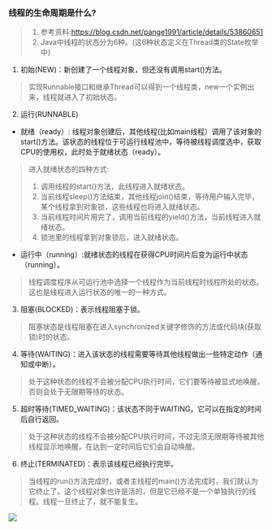 
### 线程的生命周期是什么?
> 1. 参考资料:https://blog.csdn.net/pange1991/article/details/53860651
> 2. Java中线程的状态分为6种。(这6种状态定义在Thread类的State枚举中)

1. 初始(NEW)：新创建了一个线程对象，但还没有调用start()方法。
> 实现Runnable接口和继承Thread可以得到一个线程类，new一个实例出来，线程就进入了初始状态。
2. 运行(RUNNABLE)
- 就绪（ready）: 线程对象创建后，其他线程(比如main线程）调用了该对象的start()方法。该状态的线程位于可运行线程池中，等待被线程调度选中，获取CPU的使用权，此时处于就绪状态（ready）。
> 进入就绪状态的四种方式:
> 1. 调用线程的start()方法，此线程进入就绪状态。
> 2. 当前线程sleep()方法结束，其他线程join()结束，等待用户输入完毕，某个线程拿到对象锁，这些线程也将进入就绪状态。
> 3. 当前线程时间片用完了，调用当前线程的yield()方法，当前线程进入就绪状态。
> 4. 锁池里的线程拿到对象锁后，进入就绪状态。
- 运行中（running）:就绪状态的线程在获得CPU时间片后变为运行中状态（running）。
> 线程调度程序从可运行池中选择一个线程作为当前线程时线程所处的状态。这也是线程进入运行状态的唯一的一种方式。
3. 阻塞(BLOCKED)：表示线程阻塞于锁。
> 阻塞状态是线程阻塞在进入synchronized关键字修饰的方法或代码块(获取锁)时的状态。
4. 等待(WAITING)：进入该状态的线程需要等待其他线程做出一些特定动作（通知或中断）。
> 处于这种状态的线程不会被分配CPU执行时间，它们要等待被显式地唤醒，否则会处于无限期等待的状态。
5. 超时等待(TIMED_WAITING)：该状态不同于WAITING，它可以在指定的时间后自行返回。
> 处于这种状态的线程不会被分配CPU执行时间，不过无须无限期等待被其他线程显示地唤醒，在达到一定时间后它们会自动唤醒。
6. 终止(TERMINATED)：表示该线程已经执行完毕。
> 当线程的run()方法完成时，或者主线程的main()方法完成时，我们就认为它终止了。这个线程对象也许是活的，但是它已经不是一个单独执行的线程。线程一旦终止了，就不能复生。

![](https://tva1.sinaimg.cn/large/008eGmZEgy1gmrzqtnz67j30pz0hktfl.jpg)




